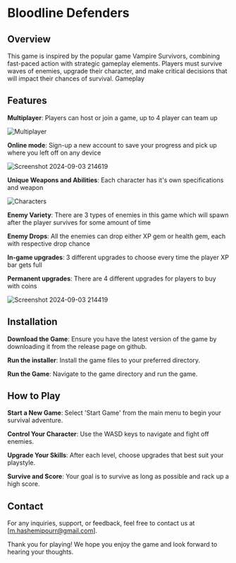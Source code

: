 # Bloodline Defenders

## Overview

This game is inspired by the popular game Vampire Survivors, combining fast-paced action with strategic gameplay elements. Players must survive waves of enemies, upgrade their character, and make critical decisions that will impact their chances of survival.
Gameplay

## Features

**Multiplayer**: Players can host or join a game, up to 4 player can team up

![Multiplayer](https://github.com/user-attachments/assets/8174b936-391e-4c62-a800-a61cd6e497eb)

**Online mode**: Sign-up a new account to save your progress and pick up where you left off on any device

![Screenshot 2024-09-03 214619](https://github.com/user-attachments/assets/59fae9b1-1032-434b-834e-9fd6edb7d730)

**Unique Weapons and Abilities**: Each character has it's own specifications and weapon

![Characters](https://github.com/user-attachments/assets/9dfac3f0-67d8-407e-add9-e3ec1798c1ae)

**Enemy Variety**: There are 3 types of enemies in this game which will spawn after the player survives for some amount of time

**Enemy Drops**: All the enemies can drop either XP gem or health gem, each with respective drop chance

**In-game upgrades**: 3 different upgrades to choose every time the player XP bar gets full

**Permanent upgrades**: There are 4 different upgrades for players to buy with coins

![Screenshot 2024-09-03 214419](https://github.com/user-attachments/assets/6037e2db-f6da-48ea-8638-2f729d28e812)

## Installation

**Download the Game**:
   Ensure you have the latest version of the game by downloading it from the release page on github.
   
**Run the installer**:
   Install the game files to your preferred directory.
   
**Run the Game**:
   Navigate to the game directory and run the game.

## How to Play

**Start a New Game**:
   Select 'Start Game' from the main menu to begin your survival adventure.
   
**Control Your Character**:
   Use the WASD keys to navigate and fight off enemies.
   
**Upgrade Your Skills**:
   After each level, choose upgrades that best suit your playstyle.
   
**Survive and Score**:
   Your goal is to survive as long as possible and rack up a high score.

## Contact

For any inquiries, support, or feedback, feel free to contact us at [m.hashemipourr@gmail.com].

Thank you for playing! We hope you enjoy the game and look forward to hearing your thoughts.
